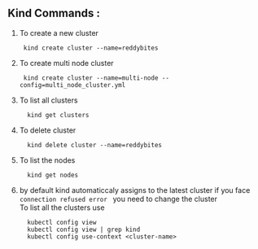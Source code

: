 ## Kind Commands :  

1) To create a new cluster
  
      
        kind create cluster --name=reddybites  
2) To create multi node cluster  
    
        
        kind create cluster --name=multi-node --config=multi_node_cluster.yml  
3) To list all clusters
     
       
         kind get clusters  
4) To delete cluster  
     
       
         kind delete cluster --name=reddybites  

5) To list the nodes 
     
       
         kind get nodes  

6) by default kind automaticcaly assigns to the latest cluster if you face `connection refused error ` you need to change the cluster   
  To list all the clusters use   
       
         kubectl config view  
         kubectl config view | grep kind  
         kubectl config use-context <cluster-name>
